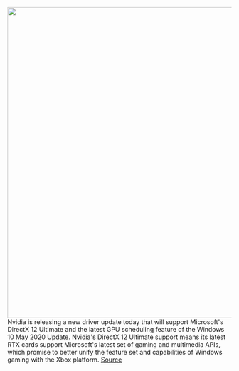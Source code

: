 <img src='https://cdn.vox-cdn.com/thumbor/Yy79jvn0J12-WQH6QigncsUWpDg=/0x0:2040x1360/1200x800/filters:focal(857x517:1183x843)/cdn.vox-cdn.com/uploads/chorus_image/image/66974962/nstatt_190612_3506_0126.0.jpg' width='700px' /><br/>
Nvidia is releasing a new driver update today that will support Microsoft's DirectX 12 Ultimate and the latest GPU scheduling feature of the Windows 10 May 2020 Update. Nvidia's DirectX 12 Ultimate support means its latest RTX cards support Microsoft's latest set of gaming and multimedia APIs, which promise to better unify the feature set and capabilities of Windows gaming with the Xbox platform.
<a href='https://www.theverge.com/2020/6/24/21301617/nvidia-windows-10-gpu-scheduling-driver-support-directx-12-ultimate'> Source <a/>